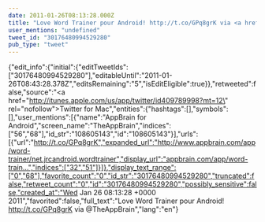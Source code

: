 ```yaml
---
date: 2011-01-26T08:13:28.000Z
title: "Love Word Trainer pour Android! http://t.co/GPq8grK via <a href='http://twitter.com/TheAppBrain'>@TheAppBrain</a>″"
user_mentions: "undefined"
tweet_id: "30176480994529280"
pub_type: "tweet"
---
```

{"edit_info":{"initial":{"editTweetIds":["30176480994529280"],"editableUntil":"2011-01-26T08:43:28.378Z","editsRemaining":"5","isEditEligible":true}},"retweeted":false,"source":"<a href=\"http://itunes.apple.com/us/app/twitter/id409789998?mt=12\" rel=\"nofollow\">Twitter for Mac</a>","entities":{"hashtags":[],"symbols":[],"user_mentions":[{"name":"AppBrain for Android","screen_name":"TheAppBrain","indices":["56","68"],"id_str":"108605143","id":"108605143"}],"urls":[{"url":"http://t.co/GPq8grK","expanded_url":"http://www.appbrain.com/app/word-trainer/net.jrcandroid.wordtrainer","display_url":"appbrain.com/app/word-train…","indices":["32","51"]}]},"display_text_range":["0","68"],"favorite_count":"0","id_str":"30176480994529280","truncated":false,"retweet_count":"0","id":"30176480994529280","possibly_sensitive":false,"created_at":"Wed Jan 26 08:13:28 +0000 2011","favorited":false,"full_text":"Love Word Trainer pour Android! http://t.co/GPq8grK via @TheAppBrain","lang":"en"}
